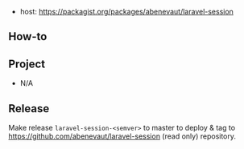 - host: https://packagist.org/packages/abenevaut/laravel-session

## How-to


## Project

- N/A

## Release

Make release `laravel-session-<semver>` to master to deploy & tag to https://github.com/abenevaut/laravel-session (read only) repository.
